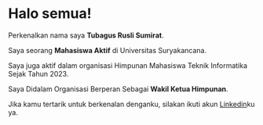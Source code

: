# Halo semua! 

Perkenalkan nama saya **Tubagus Rusli Sumirat**.<br>

Saya seorang **Mahasiswa Aktif** di Universitas Suryakancana.<br>


Saya juga aktif dalam organisasi Himpunan Mahasiswa Teknik Informatika Sejak Tahun 2023.<br>

Saya Didalam Organisasi Berperan Sebagai **Wakil Ketua Himpunan**.<br>

Jika kamu tertarik untuk berkenalan denganku, silakan ikuti akun [Linkedin](https://www.linkedin.com/in/tubagus-rusli-sumirat-46718b206)ku ya.

